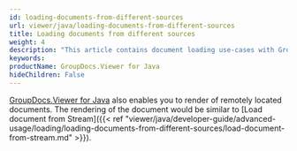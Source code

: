 ```yaml
---
id: loading-documents-from-different-sources
url: viewer/java/loading-documents-from-different-sources
title: Loading documents from different sources
weight: 4
description: "This article contains document loading use-cases with GroupDocs.Viewer within your Java applications."
keywords: 
productName: GroupDocs.Viewer for Java
hideChildren: False
---
```

[GroupDocs.Viewer for Java](https://products.groupdocs.com/viewer/java) also enables you to render of remotely located documents. The rendering of the document would be similar to [Load document from Stream]({{< ref "viewer/java/developer-guide/advanced-usage/loading/loading-documents-from-different-sources/load-document-from-stream.md" >}}). 
